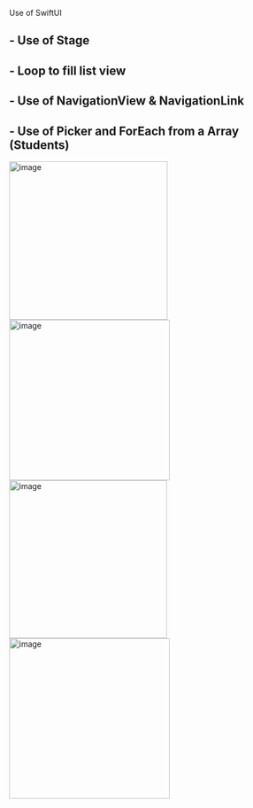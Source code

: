 Use of SwiftUI 

## - Use of Stage
## - Loop to fill list view
## - Use of NavigationView & NavigationLink
## - Use of Picker and ForEach from a Array (Students)


<img width="286" alt="image" src="https://github.com/user-attachments/assets/dd123ab3-9347-405f-b39b-63d64fd47d67">

<img width="290" alt="image" src="https://github.com/user-attachments/assets/dff9d15c-d5b4-460a-95e7-e5e2a7fc91b9">

<img width="285" alt="image" src="https://github.com/user-attachments/assets/dce1ef98-444f-4e13-8e04-b12349cffe91">

<img width="290" alt="image" src="https://github.com/user-attachments/assets/a9be8f01-b0e6-40e8-bd28-67c683297bd1">
